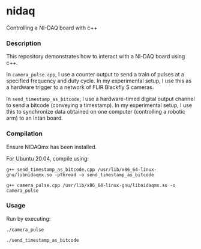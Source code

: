 # nidaq
Controlling a NI-DAQ board with c++

### Description
This repository demonstrates how to interact with a NI-DAQ board using c++.

In `camera_pulse.cpp`, I use a counter output to send a train of pulses at a specified frequency and duty cycle. In my experimental setup, I use this as a hardware trigger to a network of FLIR Blackfly S cameras.

In `send_timestamp_as_bitcode`, I use a hardware-timed digital output channel to send a bitcode (conveying a timestamp). In my experimental setup, I use this to synchronize data obtained on one computer (controlling a robotic arm) to an Intan board.

### Compilation 
Ensure NIDAQmx has been installed.

For Ubuntu 20.04, compile using:
```
g++ send_timestamp_as_bitcode.cpp /usr/lib/x86_64-linux-gnu/libnidaqmx.so -pthread -o send_timestamp_as_bitcode

g++ camera_pulse.cpp /usr/lib/x86_64-linux-gnu/libnidaqmx.so -o camera_pulse
```

### Usage
Run by executing:
```
./camera_pulse

./send_timestamp_as_bitcode
```
